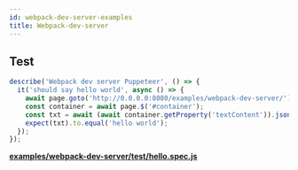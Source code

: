 ```yaml
---
id: webpack-dev-server-examples
title: Webpack-dev-server
---
```


## Test

```javascript
describe('Webpack dev server Puppeteer', () => {
  it('should say hello world', async () => {
    await page.goto('http://0.0.0.0:8080/examples/webpack-dev-server/');
    const container = await page.$('#container');
    const txt = await (await container.getProperty('textContent')).jsonValue();
    expect(txt).to.equal('hello world');
  });
});
```

**[examples/webpack-dev-server/test/hello.spec.js](https://github.com/qlik-oss/after-work.js/tree/master/examples/webpack-dev-server/test/hello.spec.js)**


